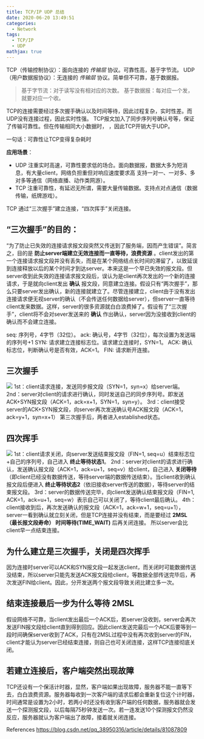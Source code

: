 ```yaml
---
title: TCP/IP UDP 总结
date: 2020-06-20 13:49:51
categories:
  - Network
tags:
  - TCP/IP
  - UDP
mathjax: true
---
```

TCP（传输控制协议）：面向连接的 *传输层* 协议。可靠性高，基于字节流。
UDP（用户数据报协议）：无连接的 *传输层* 协议。简单但不可靠，基于数据报。
> 基于字节流：对于读写没有相对应的次数。
> 基于数据报：每对应一个发，就要对应一个收。

<!--more-->
TCP的连接需要经过多次握手确认以及时间等待，因此过程复杂，实时性差。而UDP没有连接过程，因此实时性强。
TCP报文加入了同步序列号确认号等，保证了传输可靠性。但在传输相同大小数据时，
，因此TCP开销大于UDP。

一句话：可靠性让TCP变得复杂耗时

**应用场景**：
- UDP
  注重实时高速，可靠性要求低的场合。面向数据报，数据大多为短消息，有大量client，网络负担重但对响应速度要求高
  支持一对一、一对多、多对多等通信（网络直播、动作类网游）。
- TCP
  注重可靠性，有延迟无所谓，需要大量传输数据。支持点对点通信（数据传输，纸牌游戏）。


TCP 通过“三次握手”建立连接，“四次挥手”关闭连接。

## “三次握手”的目的：
“为了防止已失效的连接请求报文段突然又传送到了服务端，因而产生错误”。简言之，目的是 **防止server端建立无效连接而一直等待，浪费资源** 。client发出的第一个连接请求报文段并没有丢失，而是在某个网络结点长时间的滞留了，以致延误到连接释放以后的某个时间才到达server。本来这是一个早已失效的报文段。但server收到此失效的连接请求报文段后，误认为是client再次发出的一个新的连接请求，于是就向client发出 **确认** 报文段，同意建立连接。假设只有“两次握手”，那么只要server发出确认，新的连接就建立了。尽管连接建立，client由于没有发出连接请求便无视server的确认（不会传送任何数据给server），但server一直等待client发来数据。这样，server的很多资源就白白浪费掉了。假设有了“三次握手”，client将不会对sever发送来的 **确认** 作出确认，server因为没接收到client的确认而不会建立连接。

seq: 序列号，4字节（32位）。
ack: 确认号，4字节（32位），每次设置为发送端的序列号+1
SYN: 请求建立连接标志位。请求建立连接时，SYN=1。
ACK: 确认标志位，判断确认号是否有效，ACK=1。
FIN: 请求断开连接。

## 三次握手
![](link.png)
1st：client请求连接，发送同步报文段（SYN=1，syn=x）给server端。
2nd：server对client的请求进行确认，同时发送自己的同步序列号。即发送ACK+SYN报文段（ACK=1，ack=x+1，SYN=1，syn=y）。
3rd：client接受server的ACK+SYN报文段，向server再次发送确认号ACK报文段（ACK=1，ack=y+1，syn=x+1）
第三次握手后，两者进入established状态。

## 四次挥手
![](down.png)
1st：client请求关闭，向server发送结束报文段（FIN=1, seq=u）结束标志位+自己的序列号，自己进入 **终止等待状态1**。
2nd：server对client的请求进行确认，发送确认报文段（ACK=1，ack=u+1，seq=v）给client，自己进入 **关闭等待**（即client已经没有数据传送，等待server端的数据传送结束）。当client收到确认报文段后便进入 **终止等待状态2**（依旧接收server传送的数据），等待server的结束报文段。
3rd：server的数据传送完毕，向client发送确认结束报文段（FIN=1, ACK=1，ack=u+1，seq=w）表示自己可以关闭了，等待client最后确认。
4th：client接收到后，再次发送确认的报文段（ACK=1，ack=w+1，seq=u+1），server一看到确认就立刻关闭，但是TCP连接并没有结束，而是要经过 **2MSL（最长报文段寿命） 时间等待(TIME_WAIT)** 后再关闭连接。
所以server会比client早一点结束连接。

## 为什么建立是三次握手，关闭是四次挥手
因为连接时server可以ACK和SYN报文段一起发送client，而关闭时可能数据传送没结束，所以server只能先发送ACK报文段给client，等数据全部传送完毕后，再次发送FIN给client。因此，分开发送两个报文段导致关闭比建立多一次。


## 结束连接最后一步为什么等待 2MSL
假设网络不可靠，当client发出最后一个ACK后，若server没收到，server会再次发送FIN报文段给client直到得到回应。因此client发送完最后一个ACK后要等到一段时间确保server收到了ACK，只有在2MSL过程中没有再次收到server的FIN，client才能认为server已经结束连接，则自己也可关闭连接，这样TCP连接彻底关闭。


## 若建立连接后，客户端突然出现故障
TCP还设有一个保活计时器，显然，客户端如果出现故障，服务器不能一直等下去，白白浪费资源。服务器每收到一次客户端的请求后都会重新复位这个计时器，时间通常是设置为2小时，若两小时还没有收到客户端的任何数据，服务器就会发送一个探测报文段，以后每隔75秒钟发送一次。若一连发送10个探测报文仍然没反应，服务器就认为客户端出了故障，接着就关闭连接。


References
https://blog.csdn.net/qq_38950316/article/details/81087809
